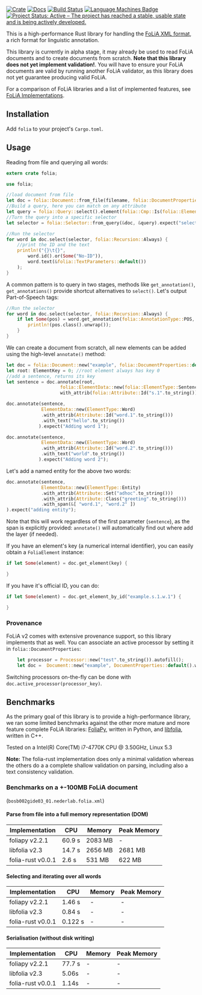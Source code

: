 [![Crate](https://img.shields.io/crates/v/folia.svg)](https://crates.io/crates/folia)
[![Docs](https://docs.rs/folia/badge.svg)](https://docs.rs/folia/)
[![Build Status](https://travis-ci.com/proycon/folia-rust.svg?branch=master)](https://travis-ci.com/proycon/folia-rust)
[![Language Machines Badge](http://applejack.science.ru.nl/lamabadge.php/folia-rust)](http://applejack.science.ru.nl/languagemachines/)
[![Project Status: Active – The project has reached a stable, usable state and is being actively developed.](https://www.repostatus.org/badges/latest/active.svg)](https://www.repostatus.org/#active)


This is a high-performance Rust library for handling the [FoLiA XML format](https://proycon.github.io/folia), a rich format
for linguistic annotation.

This library is currently in alpha stage, it may already be used to read FoLiA documents and to create documents from
scratch. **Note that this library does not yet implement validation!**. You will have to ensure your FoLiA documents are
valid by running another FoLiA validator, as this library does not yet guarantee producing valid FoLiA.

For a comparison of FoLiA libraries and a list of implemented features, see [FoLiA Implementations](https://folia.readthedocs.io/en/latest/implementations.html).

## Installation

Add ``folia`` to your project's ``Cargo.toml``.

## Usage

Reading from file and querying all words:

```rust
extern crate folia;

use folia;

//load document from file
let doc = folia::Document::from_file(filename, folia::DocumentProperties::default()).expect("parsing folia");
//Build a query, here you can match on any attribute
let query = folia::Query::select().element(folia::Cmp::Is(folia::ElementType::Word));
//Turn the query into a specific selector
let selector = folia::Selector::from_query(&doc, &query).expect("selector");

//Run the selector
for word in doc.select(selector, folia::Recursion::Always) {
    //print the ID and the text
    println!("{}\t{}",
        word.id().or(Some("No-ID")),
        word.text(&folia::TextParameters::default())
    );
}
```

A common pattern is to query in two stages,  methods like ``get_annotation()``, ``get_annotations()`` provide shortcut
alternatives to ``select()``. Let's output Part-of-Speech tags:

```rust
//Run the selector
for word in doc.select(selector, folia::Recursion::Always) {
    if let Some(pos) = word.get_annotation(folia::AnnotationType::POS, folia::Cmp::Any, folia::Recursion::No) {
        println!(pos.class().unwrap());
    }
}
```

We can create a document from scratch, all new elements can be added using the high-level ``annotate()`` method:

```rust
let doc = folia::Document::new("example", folia::DocumentProperties::default()).expect("instantiating folia");
let root: ElementKey = 0; //root element always has key 0
//add a sentence, returns its key
let sentence = doc.annotate(root,
                    folia::ElementData::new(folia::ElementType::Sentence).
                    with_attrib(folia::Attribute::Id("s.1".to_string())) ).expect("Adding sentence");

doc.annotate(sentence,
             ElementData::new(ElementType::Word)
             .with_attrib(Attribute::Id("word.1".to_string()))
             .with_text("hello".to_string())
            ).expect("Adding word 1");

doc.annotate(sentence,
             ElementData::new(ElementType::Word)
             .with_attrib(Attribute::Id("word.2".to_string()))
             .with_text("world".to_string())
            ).expect("Adding word 2");

```

Let's add a named entity for the above two words:

```rust
doc.annotate(sentence,
             ElementData::new(ElementType::Entity)
             .with_attrib(Attribute::Set("adhoc".to_string()))
             .with_attrib(Attribute::Class("greeting".to_string()))
             .with_span(&[ "word.1", "word.2" ])
).expect("adding entity");
```

Note that this will work regardless of the first parameter (``sentence``), as the span is explicitly provided:
``annotate()`` will automatically find out where add the layer (if needed).


If you have an element's key (a numerical internal identifier), you can easily obtain a ``FoliaElement`` instance:

```rust
if let Some(element) = doc.get_element(key) {

}
```

If you have it's official ID, you can do:

```rust
if let Some(element) = doc.get_element_by_id("example.s.1.w.1") {

}
```

### Provenance

FoLiA v2 comes with extensive provenance support, so this library implements that as well. You can associate an active
processor by setting it in ``folia::DocumentProperties``:

```rust
    let processor = Processor::new("test".to_string()).autofill();
    let doc =  Document::new("example", DocumentProperties::default().with_processor(processor)).expect("document");
```

Switching processors on-the-fly can be done with ``doc.active_processor(processor_key)``.

## Benchmarks

As the primary goal of this library is to provide a high-performance library, we ran some limited benchmarks against the other more mature and more feature complete FoLiA libraries: [FoliaPy](https://github.com/proycon/foliapy), written in Python, and [libfolia](https://github.com/LanguageMachines/libfolia), written in C++.

Tested on a Intel(R) Core(TM) i7-4770K CPU @ 3.50GHz, Linux 5.3

**Note:** The folia-rust implementation does only a minimal validation whereas the others do a a complete shallow validation
on parsing, including also a text consistency validation.

### Benchmarks on a +-100MB FoLiA document

(``bosb002gide03_01.nederlab.folia.xml``)

#### Parse from file into a full memory representation (DOM)


| Implementation | CPU | Memory | Peak Memory |
|--------------- |-----|--------|-------------|
| foliapy v2.2.1 | 60.9 s | 2083 MB |  - |
| libfolia v2.3 | 14.7 s | 2656 MB | 2681 MB |
| folia-rust v0.0.1 | 2.6 s | 531 MB | 622 MB |

#### Selecting and iterating over all words

| Implementation | CPU | Memory | Peak Memory |
|--------------- |-----|--------|-------------|
| foliapy v2.2.1 | 1.46 s | - |  - |
| libfolia v2.3 | 0.84 s | - | - |
| folia-rust v0.0.1 | 0.122 s | - | - |

#### Serialisation (without disk writing)

| Implementation | CPU | Memory | Peak Memory |
|--------------- |-----|--------|-------------|
| foliapy v2.2.1 | 77.7 s | - |  - |
| libfolia v2.3 | 5.06s | - | - |
| folia-rust v0.0.1 | 1.14s | - | - |

